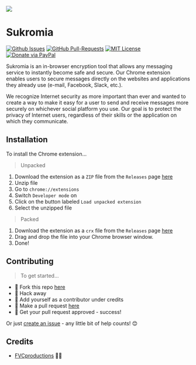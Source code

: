 ![](https://github.com/fvcproductions/sukromia/blob/master/src/img/logo.png?raw=true)

# Sukromia

[![Github Issues](https://img.shields.io/github/issues/fvcproductions/sukromia.svg?style=flat-square)](https://github.com/fvcproductions/sukromia/issues) [![GitHub  Pull-Requests](https://img.shields.io/github/issues-pr/fvcproductions/sukromia.svg?style=flat-square)](https://github.com/fvcproductions/sukromia/pulls) [![MIT License](http://img.shields.io/:license-mit-blue.svg?style=flat-square)](http://badges.mit-license.org) [![Donate via PayPal](https://img.shields.io/badge/Donate-PayPal-blue.svg?style=flat-square)](http://paypal.me/fvcproductions)

Sukromia is an in-browser encryption tool that allows any messaging service to instantly become safe and secure. Our Chrome extension enables users to secure messages directly on the websites and applications they already use (e-mail, Facebook, Slack, etc.).

We recognize Internet security as more important than ever and wanted to create a way to make it easy for a user to send and receive messages more securely on whichever social platform you use. Our goal is to protect the privacy of Internet users, regardless of their skills or the application on which they communicate.

## Installation

To install the Chrome extension...

> Unpacked

1. Download the extension as a `ZIP` file from the `Releases` page [here]()
2. Unzip file
2. Go to `chrome://extensions`
3. Switch `Developer mode` on
4. Click on the button labeled `Load unpacked extension`
5. Select the unzipped file

> Packed

1. Download the extension as a `crx` file from the `Releases` page [here]()
2. Drag and drop the file into your Chrome browser window.
3. Done!

## Contributing

> To get started...

- 🍴 Fork this repo [here](https://github.com/fvcproductions/sukromia#fork-destination-box)
- 🔨 Hack away
- 👥 Add yourself as a contributor under credits
- 🔧 Make a pull request [here](https://github.com/fvcproductions/sukromia/compare)
- 🎉 Get your pull request approved - success!

Or just [create an issue](https://github.com/fvcproductions/sukromia/issues) - any little bit of help counts! 😊

## Credits

- [FVCproductions](http://fvcproductions.com) 🍓🍫